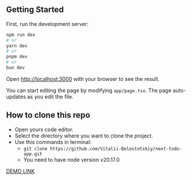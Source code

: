 

## Getting Started

First, run the development server:

```bash
npm run dev
# or
yarn dev
# or
pnpm dev
# or
bun dev
```

Open [http://localhost:3000](http://localhost:3000) with your browser to see the result.

You can start editing the page by modifying `app/page.tsx`. The page auto-updates as you edit the file.

## How to clone this repo
- Open yours code editor.
- Select the directory where you want to clone the project.
- Use this commands in terminal:
  - `git clone https://github.com/Vitalii-Belostotskiy/next-todo-app.git`
  - You need to have node version v20.17.0

[DEMO LINK](https://vitalii-belostotskiy.github.io/next-todo-app/)